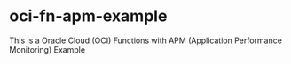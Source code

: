 # oci-fn-apm-example
This is a Oracle Cloud (OCI) Functions with APM (Application Performance Monitoring) Example
